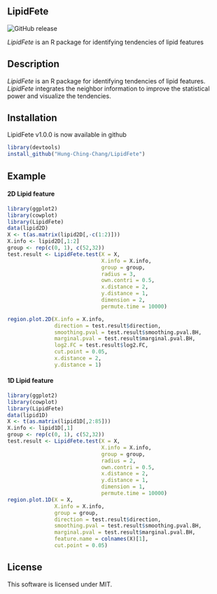 ## LipidFete

![GitHub release](https://img.shields.io/badge/release-v1.0.0-blue.svg)

*LipidFete* is an R package for identifying tendencies of lipid features

## Description
*LipidFete* is an R package for identifying tendencies of lipid features. *LipidFete* integrates the neighbor information to improve the statistical power and visualize the tendencies.


## Installation
LipidFete v1.0.0 is now available in github
```r
library(devtools)
install_github("Hung-Ching-Chang/LipidFete")
```

## Example
#### 2D Lipid feature
```r
library(ggplot2)
library(cowplot)
library(LipidFete)
data(lipid2D)
X <- t(as.matrix(lipid2D[,-c(1:2)]))
X.info <- lipid2D[,1:2]
group <- rep(c(0, 1), c(52,32))
test.result <- LipidFete.test(X = X,
                              X.info = X.info,
                              group = group,
                              radius = 3,
                              own.contri = 0.5,
                              x.distance = 2,
                              y.distance = 1,
                              dimension = 2,
                              permute.time = 10000)

region.plot.2D(X.info = X.info,
               direction = test.result$direction,
               smoothing.pval = test.result$smoothing.pval.BH,
               marginal.pval = test.result$marginal.pval.BH,
               log2.FC = test.result$log2.FC,
               cut.point = 0.05,
               x.distance = 2,
               y.distance = 1)
```

#### 1D Lipid feature
```r
library(ggplot2)
library(cowplot)
library(LipidFete)
data(lipid1D)
X <- t(as.matrix(lipid1D[,2:85]))
X.info <- lipid1D[,1]
group <- rep(c(0, 1), c(52,32))
test.result <- LipidFete.test(X = X,
                              X.info = X.info,
                              group = group,
                              radius = 2,
                              own.contri = 0.5,
                              x.distance = 2,
                              y.distance = 1,
                              dimension = 1,
                              permute.time = 10000)
region.plot.1D(X = X,
               X.info = X.info,
               group = group,
               direction = test.result$direction,
               smoothing.pval = test.result$smoothing.pval.BH,
               marginal.pval = test.result$marginal.pval.BH,
               feature.name = colnames(X)[1],
               cut.point = 0.05)
```
## License
This software is licensed under MIT.
